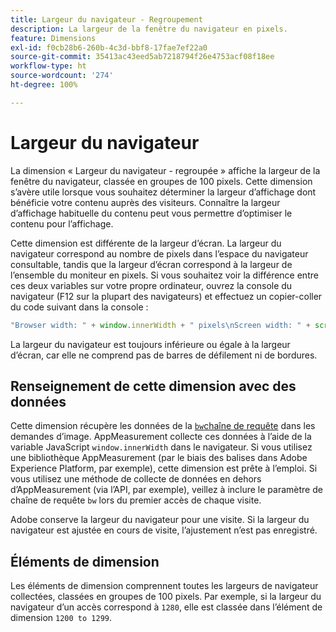 ```yaml
---
title: Largeur du navigateur - Regroupement
description: La largeur de la fenêtre du navigateur en pixels.
feature: Dimensions
exl-id: f0cb28b6-260b-4c3d-bbf8-17fae7ef22a0
source-git-commit: 35413ac43eed5ab7218794f26e4753acf08f18ee
workflow-type: ht
source-wordcount: '274'
ht-degree: 100%

---
```


# Largeur du navigateur

La dimension « Largeur du navigateur - regroupée » affiche la largeur de la fenêtre du navigateur, classée en groupes de 100 pixels. Cette dimension s’avère utile lorsque vous souhaitez déterminer la largeur d’affichage dont bénéficie votre contenu auprès des visiteurs. Connaître la largeur d’affichage habituelle du contenu peut vous permettre d’optimiser le contenu pour l’affichage.

Cette dimension est différente de la largeur d’écran. La largeur du navigateur correspond au nombre de pixels dans l’espace du navigateur consultable, tandis que la largeur d’écran correspond à la largeur de l’ensemble du moniteur en pixels. Si vous souhaitez voir la différence entre ces deux variables sur votre propre ordinateur, ouvrez la console du navigateur (F12 sur la plupart des navigateurs) et effectuez un copier-coller du code suivant dans la console :

```javascript
"Browser width: " + window.innerWidth + " pixels\nScreen width: " + screen.width + " pixels";
```

La largeur du navigateur est toujours inférieure ou égale à la largeur d’écran, car elle ne comprend pas de barres de défilement ni de bordures.

## Renseignement de cette dimension avec des données

Cette dimension récupère les données de la [`bw`chaîne de requête](/help/implement/validate/query-parameters.md) dans les demandes d’image. AppMeasurement collecte ces données à l’aide de la variable JavaScript `window.innerWidth` dans le navigateur. Si vous utilisez une bibliothèque AppMeasurement (par le biais des balises dans Adobe Experience Platform, par exemple), cette dimension est prête à l’emploi. Si vous utilisez une méthode de collecte de données en dehors d’AppMeasurement (via l’API, par exemple), veillez à inclure le paramètre de chaîne de requête `bw` lors du premier accès de chaque visite.

Adobe conserve la largeur du navigateur pour une visite. Si la largeur du navigateur est ajustée en cours de visite, l’ajustement n’est pas enregistré.

## Éléments de dimension

Les éléments de dimension comprennent toutes les largeurs de navigateur collectées, classées en groupes de 100 pixels. Par exemple, si la largeur du navigateur d’un accès correspond à `1280`, elle est classée dans l’élément de dimension `1200 to 1299`.
